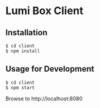 # Lumi Box Client

## Installation

    $ cd client
    $ npm install

## Usage for Development

    $ cd client
    $ npm start

Browse to http://localhost:8080